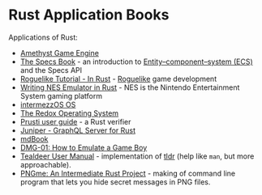 # Rust Application Books

Applications of Rust:
* [Amethyst Game Engine](https://book.amethyst.rs/stable/)
* [The Specs Book](https://specs.amethyst.rs/docs/tutorials/) - an introduction to [Entity–component–system (ECS)](https://en.wikipedia.org/wiki/Entity_component_system) and the Specs API
* [Roguelike Tutorial - In Rust](https://bfnightly.bracketproductions.com/) - [Roguelike](https://en.wikipedia.org/wiki/Roguelike) game development
* [Writing NES Emulator in Rust](https://bugzmanov.github.io/nes_ebook/index.html) - NES is the Nintendo Entertainment System gaming platform
* [intermezzOS OS](http://intermezzos.github.io/book/second-edition/)
* [The Redox Operating System](https://doc.redox-os.org/book/)
* [Prusti user guide](https://viperproject.github.io/prusti-dev/user-guide/) - a Rust verifier
* [Juniper - GraphQL Server for Rust](https://graphql-rust.github.io/juniper/current/)
* [mdBook](https://rust-lang.github.io/mdBook/)
* [DMG-01: How to Emulate a Game Boy](https://rylev.github.io/DMG-01/public/book/)
* [Tealdeer User Manual](https://dbrgn.github.io/tealdeer/) - implementation of [tldr](https://github.com/tldr-pages/tldr) (help like `man`, but more approachable).
* [PNGme: An Intermediate Rust Project](https://picklenerd.github.io/pngme_book/) - making of command line program that lets you hide secret messages in PNG files.
